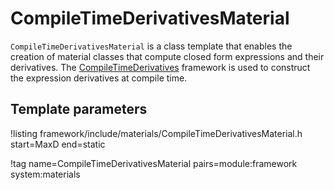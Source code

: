 # CompileTimeDerivativesMaterial

`CompileTimeDerivativesMaterial` is a class template that enables the creation of material classes that compute closed form expressions and their derivatives. The [CompileTimeDerivatives](CompileTimeDerivatives.md) framework is used to construct the expression derivatives at compile time.

## Template parameters

!listing framework/include/materials/CompileTimeDerivativesMaterial.h start=MaxD end=static

!tag name=CompileTimeDerivativesMaterial pairs=module:framework system:materials
